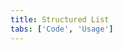 ```yaml
---
title: Structured List
tabs: ['Code', 'Usage']
---
```



<component 
    name="Structured list"
    component="structured-list" 
    variation="structured-list"
    experimental="true"
    hasReactVersion="true"
    >
</component>
<component 
    name="Structured list with selection"
    component="structured-list" 
    variation="structured-list--selection"
    experimental="true"
    hasReactVersion="true"
    >
</component>
<component-docs component="structured-list" experimental="true"></component-docs>
